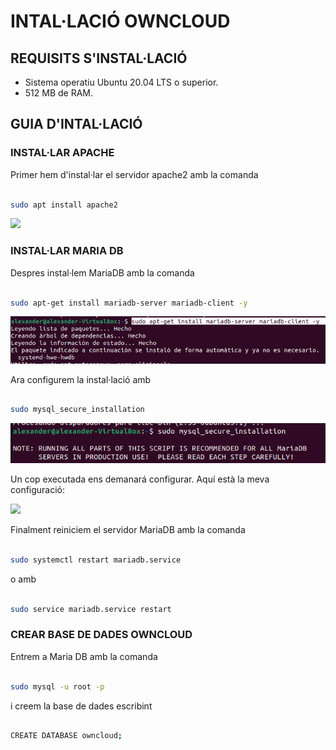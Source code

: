 # INTAL·LACIÓ OWNCLOUD

## REQUISITS S'INSTAL·LACIÓ

- Sistema operatiu Ubuntu 20.04 LTS o superior.
- 512 MB de RAM.

## GUIA D'INTAL·LACIÓ


### INSTAL·LAR APACHE

Primer hem d'instal·lar el servidor apache2 amb la comanda 
```sh

sudo apt install apache2

```

![](Instal·lar_apache.png)

### INSTAL·LAR MARIA DB

Despres instal·lem MariaDB amb la comanda 
```sh

sudo apt-get install mariadb-server mariadb-client -y

```

![](Istal·lar_MariaDB.png)

Ara configurem la instal·lació amb 

```sh

sudo mysql_secure_installation

```

![](Configurar_intal·lació.png)

Un cop executada ens demanará configurar.
Aquí està la meva configuració:

![](Meva-Configuració.png)

Finalment reiniciem el servidor MariaDB amb la comanda 
```sh

sudo systemctl restart mariadb.service 

```
o amb 

```sh

sudo service mariadb.service restart

```



### CREAR BASE DE DADES OWNCLOUD

Entrem a Maria DB amb la comanda 
```sh

sudo mysql -u root -p

```

i creem la base de dades escribint 

```sh

CREATE DATABASE owncloud;

```




